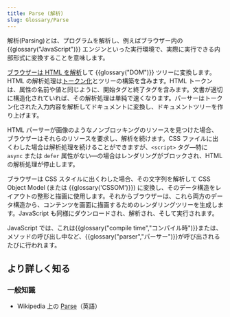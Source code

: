 ```yaml
---
title: Parse (解析)
slug: Glossary/Parse
---
```


解析(Parsing)とは、プログラムを解析し、例えばブラウザー内の {{glossary("JavaScript")}} エンジンといった実行環境で、実際に実行できる内部形式に変換することを意味します。

[ブラウザーは HTML を解析](/ja/docs/Web/Guide/HTML/HTML5/HTML5_Parser)して {{glossary("DOM")}} ツリーに変換します。HTML の解析処理は[トークン化](/ja/docs/Web/API/DOMTokenList)とツリーの構築を含みます。HTML トークンは、属性の名前や値と同じように、開始タグと終了タグを含みます。文書が適切に構造化されていれば、その解析処理は単純で速くなります。パーサーはトークン化された入力内容を解析してドキュメントに変換し、ドキュメントツリーを作り上げます。

HTML パーサーが画像のようなノンブロッキングのリソースを見つけた場合、ブラウザーはそれらのリソースを要求し、解析を続けます。CSS ファイルに出くわした場合は解析処理を続けることができますが、`<script>` タグ—特に `async` または `defer` 属性がない—の場合はレンダリングがブロックされ、HTML の解析処理が停止します。

ブラウザーは CSS スタイルに出くわした場合、その文字列を解析して CSS Object Model (または {{glossary('CSSOM')}}) に変換し、そのデータ構造をレイアウトの整形と描画に使用します。それからブラウザーは、これら両方のデータ構造から、コンテンツを画面に描画するためのレンダリングツリーを生成します。JavaScript も同様にダウンロードされ、解析され、そして実行されます。

JavaScript では、これは{{glossary("compile time","コンパイル時")}}または、メソッドの呼び出し中など、{{glossary("parser","パーサー")}}が呼び出されるたびに行われます。

## より詳しく知る

### 一般知識

- Wikipedia 上の [Parse](https://en.wikipedia.org/wiki/Parsing)（英語）
